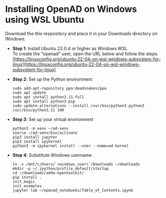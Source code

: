 # Installing OpenAD on Windows using WSL Ubuntu

Download the this respository and place it in your Downloads directory on Windows.

-   **Step 1**: Install Ubuntu 22.0.4 or higher as Windows WSL<br>
    To create the "openad" user, open the URL below and follow the steps.<br>
    [https://linuxconfig.org/ubuntu-22-04-on-wsl-windows-subsystem-for-linux](https://linuxconfig.org/ubuntu-22-04-on-wsl-windows-subsystem-for-linux)

-   **Step 2**: Set up the Python environment

        sudo add-apt-repository ppa:deadsnakes/ppa
        sudo apt update
        sudo apt install python3.11-full
        sudo apt install python3-pip
        sudo update-alternatives --install /usr/bin/python3 python3 /usr/bin/python3.11 100

-   **Step 3**: Set up your virtual environment

        python3 -m venv ~/ad-venv
        source ~/ad-venv/bin/activate
        pip3 install jupyter
        pip3 install ipykernel
        python3 -m ipykernel install --user --name=ad-kernel

-   **Step 4**: Substitute Windows username

        ln -s /mnt/c/Users/`<windows_user>`/Downloads ~/downloads
        mkdir -p ~/.ipython/profile_default/startup
        cd ~/downloads/ad4e-opentoolkit/
        pip install .
        init_magic
        init_examples
        jupyter lab ~/openad_notebooks/Table_of_Contents.ipynb
